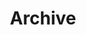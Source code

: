 ---
title: "Archive" # in any language you want
layout: "archives" # is necessary
url: "/archives"
# description: ""
# summary: "Collection of posts"
---